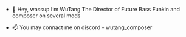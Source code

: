 - 👋 Hey, wassup I’m WuTang
    The Director of Future Bass Funkin and composer on several mods 

- 📫 You may connact me on discord - wutang_composer

<!---
Killswitchog/Killswitchog is a ✨ special ✨ repository because its `README.md` (this file) appears on your GitHub profile.
You can click the Preview link to take a look at your changes.
--->
